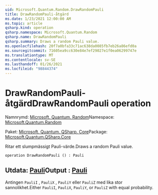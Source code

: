 ```yaml
---
uid: Microsoft.Quantum.Random.DrawRandomPauli
title: DrawRandomPauli-åtgärd
ms.date: 1/23/2021 12:00:00 AM
ms.topic: article
qsharp.kind: operation
qsharp.namespace: Microsoft.Quantum.Random
qsharp.name: DrawRandomPauli
qsharp.summary: Draws a random Pauli value.
ms.openlocfilehash: 20f7a0bfa33c71ac638da0085fb7eb26a86efd0a
ms.sourcegitcommit: 71605ea9cc630e84e7ef29027e1f0ea06299747e
ms.translationtype: MT
ms.contentlocale: sv-SE
ms.lasthandoff: 01/26/2021
ms.locfileid: "98844374"
---
```

# <a name="drawrandompauli-operation"></a><span data-ttu-id="85ae8-102">DrawRandomPauli-åtgärd</span><span class="sxs-lookup"><span data-stu-id="85ae8-102">DrawRandomPauli operation</span></span>

<span data-ttu-id="85ae8-103">Namnrymd: [Microsoft. Quantum. Random](xref:Microsoft.Quantum.Random)</span><span class="sxs-lookup"><span data-stu-id="85ae8-103">Namespace: [Microsoft.Quantum.Random](xref:Microsoft.Quantum.Random)</span></span>

<span data-ttu-id="85ae8-104">Paket: [Microsoft. Quantum. QSharp. Core](https://nuget.org/packages/Microsoft.Quantum.QSharp.Core)</span><span class="sxs-lookup"><span data-stu-id="85ae8-104">Package: [Microsoft.Quantum.QSharp.Core](https://nuget.org/packages/Microsoft.Quantum.QSharp.Core)</span></span>


<span data-ttu-id="85ae8-105">Ritar ett slumpmässigt Pauli-värde.</span><span class="sxs-lookup"><span data-stu-id="85ae8-105">Draws a random Pauli value.</span></span>

```qsharp
operation DrawRandomPauli () : Pauli
```


## <a name="output--pauli"></a><span data-ttu-id="85ae8-106">Utdata: [Pauli](xref:microsoft.quantum.lang-ref.pauli)</span><span class="sxs-lookup"><span data-stu-id="85ae8-106">Output : [Pauli](xref:microsoft.quantum.lang-ref.pauli)</span></span>

<span data-ttu-id="85ae8-107">Antingen `PauliI` , `PauliX` , `PauliY` eller `PauliZ` med lika stor sannolikhet.</span><span class="sxs-lookup"><span data-stu-id="85ae8-107">Either `PauliI`, `PauliX`, `PauliY`, or `PauliZ` with equal probability.</span></span>
